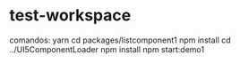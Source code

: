# test-workspace

comandos:
yarn
cd packages/listcomponent1
npm install
cd ../UI5ComponentLoader
npm install
npm start:demo1
